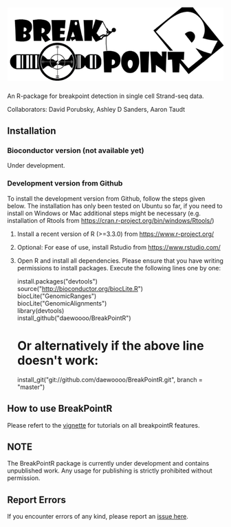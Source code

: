 ![breakpointR](breakpointR_logo.png)
====================================

An R-package for breakpoint detection in single cell Strand-seq data.

Collaborators: David Porubsky, Ashley D Sanders, Aaron Taudt

Installation
------------

### Bioconductor version (not available yet)
Under development.

### Development version from Github
To install the development version from Github, follow the steps given below. The installation has only been tested on Ubuntu so far, if you need to install on Windows or Mac additional steps might be necessary (e.g. installation of Rtools from https://cran.r-project.org/bin/windows/Rtools/)

1. Install a recent version of R (>=3.3.0) from https://www.r-project.org/
2. Optional: For ease of use, install Rstudio from https://www.rstudio.com/
3. Open R and install all dependencies. Please ensure that you have writing permissions to install packages. Execute the following lines one by one:

   install.packages("devtools")  
	 source("http://bioconductor.org/biocLite.R")  
	 biocLite("GenomicRanges")  
	 biocLite("GenomicAlignments")  
	 library(devtools)  
	 install_github("daewoooo/BreakPointR")  
	 # Or alternatively if the above line doesn't work:  
	 install_git("git://github.com/daewoooo/BreakPointR.git", branch = "master")

How to use BreakPointR
----------------------

Please refert to the [vignette](https://github.com/daewoooo/BreakPointR/blob/master/vignettes/breakpointR.pdf) for tutorials on all breakpointR features.

NOTE
-----
The BreakPointR package is currently under development and contains unpublished work. Any usage for publishing is strictly prohibited without permission.

Report Errors
-------------

If you encounter errors of any kind, please report an [issue here](https://github.com/daewoooo/BreakPointR/issues/new).
